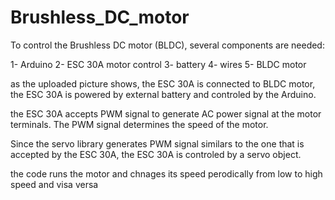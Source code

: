 # Brushless_DC_motor

To control the Brushless DC motor (BLDC), several components are needed:

1- Arduino 
2- ESC 30A motor control 
3- battery
4- wires
5- BLDC motor

as the uploaded picture shows,
the ESC 30A is connected to BLDC motor, the ESC 30A is powered by external battery and controled by the Arduino.

the ESC 30A accepts PWM signal to generate AC power signal at the motor terminals.
The PWM signal determines the speed of the motor.

Since the servo library generates PWM signal similars to the one that is accepted by the ESC 30A, the ESC 30A is controled by a servo object.

the code runs the motor and chnages its speed perodically from low to high speed and visa versa


